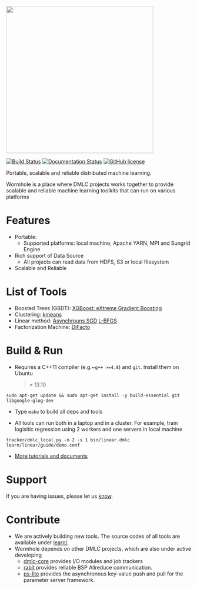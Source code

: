 <img src=wormhole.png width=400/>

[![Build Status](https://travis-ci.org/dmlc/wormhole.svg?branch=master)](https://travis-ci.org/dmlc/wormhole)
[![Documentation Status](https://readthedocs.org/projects/wormhole/badge/?version=latest)](http://wormhole.readthedocs.org/en/latest/)
[![GitHub license](http://dmlc.github.io/img/apache2.svg)](./LICENSE)

Portable, scalable and reliable distributed machine learning.

Wormhole is a place where DMLC projects works together to provide
scalable and reliable machine learning toolkits that can run on various platforms

Features
====
* Portable:
  - Supported platforms: local machine, Apache YARN, MPI and Sungrid Engine
* Rich support of Data Source
  - All projects can read data from HDFS, S3 or local filesystem
* Scalable and Reliable

List of Tools
====
* Boosted Trees (GBDT): [XGBoost: eXtreme Gradient Boosting](learn/xgboost)
* Clustering: [kmeans](learn/kmeans)
* Linear method: [Asynchrouns SGD](learn/linear) [L-BFGS](learn/lbfgs-linear)
* Factorization Machine: [DiFacto](learn/difacto)

Build & Run
====

* Requires a C++11 compiler (e.g.~`g++ >=4.8`) and `git`. Install them on Ubuntu
  >= 13.10

```
sudo apt-get update && sudo apt-get install -y build-essential git libgoogle-glog-dev
```

* Type `make` to build all deps and tools

* All tools can run both in a laptop and in a cluster. For example, train
logisitic regression using 2 workers and one servers in local machine

```
tracker/dmlc_local.py -n 2 -s 1 bin/linear.dmlc learn/linear/guide/demo.conf
```

* [More tutorials and documents](http://wormhole.readthedocs.org/en/latest/index.html)

Support
====

If you are having issues, please let us [know](https://github.com/dmlc/wormhole/issues).


Contribute
====
- We are actively building new tools. The source codes of all tools are available under [learn/](learn).
- Wormhole depends on other DMLC projects, which are also under active developing
  - [dmlc-core](https://github.com/dmlc/dmlc-core) provides I/O modules and job
    trackers
  - [rabit](https://github.com/dmlc/rabit) provides reliable BSP Allreduce communication.
  - [ps-lite](https://github.com/dmlc/ps-lite) provides the asynchronous key-value
    push and pull for the parameter server framework.
